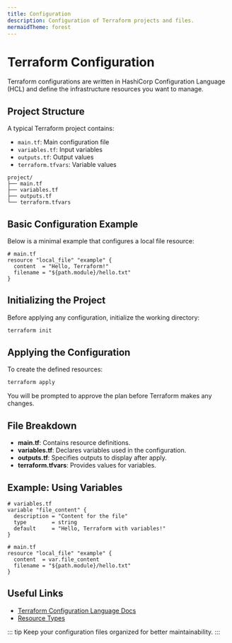 ```yaml
---
title: Configuration
description: Configuration of Terraform projects and files.
mermaidTheme: forest
---
```


# Terraform Configuration

Terraform configurations are written in HashiCorp Configuration Language (HCL) and define the infrastructure resources you want to manage.

## Project Structure

A typical Terraform project contains:

- `main.tf`: Main configuration file
- `variables.tf`: Input variables
- `outputs.tf`: Output values
- `terraform.tfvars`: Variable values

```text
project/
├── main.tf
├── variables.tf
├── outputs.tf
└── terraform.tfvars
```

## Basic Configuration Example

Below is a minimal example that configures a local file resource:

```hcl
# main.tf
resource "local_file" "example" {
  content  = "Hello, Terraform!"
  filename = "${path.module}/hello.txt"
}
```

## Initializing the Project

Before applying any configuration, initialize the working directory:

```sh
terraform init
```

## Applying the Configuration

To create the defined resources:

```sh
terraform apply
```

You will be prompted to approve the plan before Terraform makes any changes.

## File Breakdown

- **main.tf**: Contains resource definitions.
- **variables.tf**: Declares variables used in the configuration.
- **outputs.tf**: Specifies outputs to display after apply.
- **terraform.tfvars**: Provides values for variables.

## Example: Using Variables

```hcl
# variables.tf
variable "file_content" {
  description = "Content for the file"
  type        = string
  default     = "Hello, Terraform with variables!"
}

# main.tf
resource "local_file" "example" {
  content  = var.file_content
  filename = "${path.module}/hello.txt"
}
```

## Useful Links

- [Terraform Configuration Language Docs](https://developer.hashicorp.com/terraform/language)
- [Resource Types](https://registry.terraform.io/browse/providers)


::: tip
Keep your configuration files organized for better maintainability.
:::
